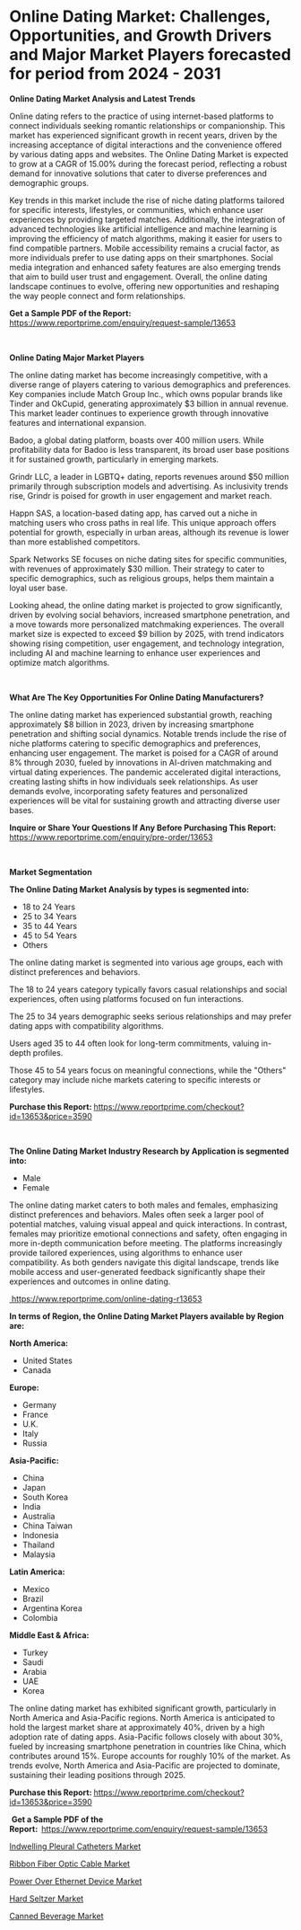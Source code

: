 <p><h1>Online Dating Market: Challenges, Opportunities, and Growth Drivers and Major Market Players forecasted for period from 2024 - 2031</h1></p><p><strong>Online Dating Market Analysis and Latest Trends</strong></p>
<p><p>Online dating refers to the practice of using internet-based platforms to connect individuals seeking romantic relationships or companionship. This market has experienced significant growth in recent years, driven by the increasing acceptance of digital interactions and the convenience offered by various dating apps and websites. The Online Dating Market is expected to grow at a CAGR of 15.00% during the forecast period, reflecting a robust demand for innovative solutions that cater to diverse preferences and demographic groups.</p><p>Key trends in this market include the rise of niche dating platforms tailored for specific interests, lifestyles, or communities, which enhance user experiences by providing targeted matches. Additionally, the integration of advanced technologies like artificial intelligence and machine learning is improving the efficiency of match algorithms, making it easier for users to find compatible partners. Mobile accessibility remains a crucial factor, as more individuals prefer to use dating apps on their smartphones. Social media integration and enhanced safety features are also emerging trends that aim to build user trust and engagement. Overall, the online dating landscape continues to evolve, offering new opportunities and reshaping the way people connect and form relationships.</p></p>
<p><strong>Get a Sample PDF of the Report:&nbsp;</strong> <a href="https://www.reportprime.com/enquiry/request-sample/13653?utm_campaign=1285&utm_medium=2&utm_source=Github&utm_content=ia&utm_term=11102024&utm_id=online-dating">https://www.reportprime.com/enquiry/request-sample/13653</a></p>
<p>&nbsp;</p>
<p><strong>Online Dating Major Market Players</strong></p>
<p><p>The online dating market has become increasingly competitive, with a diverse range of players catering to various demographics and preferences. Key companies include Match Group Inc., which owns popular brands like Tinder and OkCupid, generating approximately $3 billion in annual revenue. This market leader continues to experience growth through innovative features and international expansion.</p><p>Badoo, a global dating platform, boasts over 400 million users. While profitability data for Badoo is less transparent, its broad user base positions it for sustained growth, particularly in emerging markets.</p><p>Grindr LLC, a leader in LGBTQ+ dating, reports revenues around $50 million primarily through subscription models and advertising. As inclusivity trends rise, Grindr is poised for growth in user engagement and market reach.</p><p>Happn SAS, a location-based dating app, has carved out a niche in matching users who cross paths in real life. This unique approach offers potential for growth, especially in urban areas, although its revenue is lower than more established competitors.</p><p>Spark Networks SE focuses on niche dating sites for specific communities, with revenues of approximately $30 million. Their strategy to cater to specific demographics, such as religious groups, helps them maintain a loyal user base.</p><p>Looking ahead, the online dating market is projected to grow significantly, driven by evolving social behaviors, increased smartphone penetration, and a move towards more personalized matchmaking experiences. The overall market size is expected to exceed $9 billion by 2025, with trend indicators showing rising competition, user engagement, and technology integration, including AI and machine learning to enhance user experiences and optimize match algorithms.</p></p>
<p>&nbsp;</p>
<p><strong>What Are The Key Opportunities For Online Dating Manufacturers?</strong></p>
<p><p>The online dating market has experienced substantial growth, reaching approximately $8 billion in 2023, driven by increasing smartphone penetration and shifting social dynamics. Notable trends include the rise of niche platforms catering to specific demographics and preferences, enhancing user engagement. The market is poised for a CAGR of around 8% through 2030, fueled by innovations in AI-driven matchmaking and virtual dating experiences. The pandemic accelerated digital interactions, creating lasting shifts in how individuals seek relationships. As user demands evolve, incorporating safety features and personalized experiences will be vital for sustaining growth and attracting diverse user bases.</p></p>
<p><strong>Inquire or Share Your Questions If Any Before Purchasing This Report:</strong> <a href="https://www.reportprime.com/enquiry/pre-order/13653?utm_campaign=1285&utm_medium=2&utm_source=Github&utm_content=ia&utm_term=11102024&utm_id=online-dating">https://www.reportprime.com/enquiry/pre-order/13653</a></p>
<p>&nbsp;</p>
<p><strong>Market Segmentation</strong></p>
<p><strong>The Online Dating Market Analysis by types is segmented into:</strong></p>
<p><ul><li>18 to 24 Years</li><li>25 to 34 Years</li><li>35 to 44 Years</li><li>45 to 54 Years</li><li>Others</li></ul></p>
<p><p>The online dating market is segmented into various age groups, each with distinct preferences and behaviors. </p><p>The 18 to 24 years category typically favors casual relationships and social experiences, often using platforms focused on fun interactions. </p><p>The 25 to 34 years demographic seeks serious relationships and may prefer dating apps with compatibility algorithms. </p><p>Users aged 35 to 44 often look for long-term commitments, valuing in-depth profiles. </p><p>Those 45 to 54 years focus on meaningful connections, while the "Others" category may include niche markets catering to specific interests or lifestyles.</p></p>
<p><strong>Purchase this Report:&nbsp;</strong><a href="https://www.reportprime.com/checkout?id=13653&price=3590&utm_campaign=1285&utm_medium=2&utm_source=Github&utm_content=ia&utm_term=11102024&utm_id=online-dating">https://www.reportprime.com/checkout?id=13653&price=3590</a></p>
<p>&nbsp;</p>
<p><strong>The Online Dating Market Industry Research by Application is segmented into:</strong></p>
<p><ul><li>Male</li><li>Female</li></ul></p>
<p><p>The online dating market caters to both males and females, emphasizing distinct preferences and behaviors. Males often seek a larger pool of potential matches, valuing visual appeal and quick interactions. In contrast, females may prioritize emotional connections and safety, often engaging in more in-depth communication before meeting. The platforms increasingly provide tailored experiences, using algorithms to enhance user compatibility. As both genders navigate this digital landscape, trends like mobile access and user-generated feedback significantly shape their experiences and outcomes in online dating.</p></p>
<p><a href="https://www.reportprime.com/online-dating-r13653?utm_campaign=1285&utm_medium=2&utm_source=Github&utm_content=ia&utm_term=11102024&utm_id=online-dating">&nbsp;https://www.reportprime.com/online-dating-r13653</a></p>
<p><strong>In terms of Region, the Online Dating Market Players available by Region are:</strong></p>
<p>
    <p> <strong> North America: </strong>
        <ul>
            <li>United States</li>
            <li>Canada</li>
        </ul>
        </p> 
    <p> <strong> Europe: </strong>
        <ul>
            <li>Germany</li>
            <li>France</li>
            <li>U.K.</li>
            <li>Italy</li>
            <li>Russia</li>
        </ul>
        </p> 
    <p> <strong> Asia-Pacific: </strong>
        <ul>
            <li>China</li>
            <li>Japan</li>
            <li>South Korea</li>
            <li>India</li>
            <li>Australia</li>
            <li>China Taiwan</li>
            <li>Indonesia</li>
            <li>Thailand</li>
            <li>Malaysia</li>
        </ul>
        </p> 
    <p> <strong> Latin America: </strong>
        <ul>
            <li>Mexico</li>
            <li>Brazil</li>
            <li>Argentina Korea</li>
            <li>Colombia</li>
        </ul>
        </p> 
    <p> <strong> Middle East & Africa: </strong>
        <ul>
            <li>Turkey</li>
            <li>Saudi</li>
            <li>Arabia</li>
            <li>UAE</li>
            <li>Korea</li>
        </ul>
    </p>
    </p>
<p><p>The online dating market has exhibited significant growth, particularly in North America and Asia-Pacific regions. North America is anticipated to hold the largest market share at approximately 40%, driven by a high adoption rate of dating apps. Asia-Pacific follows closely with about 30%, fueled by increasing smartphone penetration in countries like China, which contributes around 15%. Europe accounts for roughly 10% of the market. As trends evolve, North America and Asia-Pacific are projected to dominate, sustaining their leading positions through 2025.</p></p>
<p><strong>Purchase this Report: </strong><a href="https://www.reportprime.com/checkout?id=13653&price=3590&utm_campaign=1285&utm_medium=2&utm_source=Github&utm_content=ia&utm_term=11102024&utm_id=online-dating">https://www.reportprime.com/checkout?id=13653&price=3590</a></p>
<p>&nbsp;<strong>Get a Sample PDF of the Report:&nbsp;&nbsp;</strong><a href="https://www.reportprime.com/enquiry/request-sample/13653?utm_campaign=1285&utm_medium=2&utm_source=Github&utm_content=ia&utm_term=11102024&utm_id=online-dating">https://www.reportprime.com/enquiry/request-sample/13653</a></p>
<p><strong></strong></p>
<p><p><a href="https://www.linkedin.com/pulse/indwelling-pleural-catheters-ecosystem-mapping-innovation-r29me?utm_campaign=1285&utm_medium=2&utm_source=Github&utm_content=ia&utm_term=11102024&utm_id=online-dating">Indwelling Pleural Catheters Market</a></p><p><a href="https://issuu.com/reportprime-2/docs/ribbon-fiber-optic-cable-market-siz_214ad0c1e0a44b?utm_campaign=1285&utm_medium=2&utm_source=Github&utm_content=ia&utm_term=11102024&utm_id=online-dating">Ribbon Fiber Optic Cable Market</a></p><p><a href="https://issuu.com/reportprime-2/docs/power-over-ethernet-device-market-s_d99d9d52281ef5?utm_campaign=1285&utm_medium=2&utm_source=Github&utm_content=ia&utm_term=11102024&utm_id=online-dating">Power Over Ethernet Device Market</a></p><p><a href="https://www.linkedin.com/pulse/future-trends-global-hard-seltzer-market-insights-analysis-tztgc?utm_campaign=1285&utm_medium=2&utm_source=Github&utm_content=ia&utm_term=11102024&utm_id=online-dating">Hard Seltzer Market</a></p><p><a href="https://www.linkedin.com/pulse/market-dynamics-future-trends-global-canned-beverage-wetcc?utm_campaign=1285&utm_medium=2&utm_source=Github&utm_content=ia&utm_term=11102024&utm_id=online-dating">Canned Beverage Market</a></p></p>
